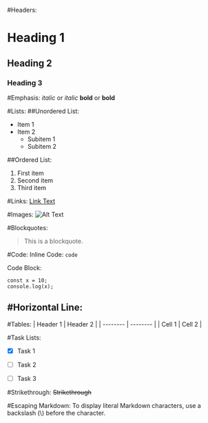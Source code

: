 #Headers:
# Heading 1
## Heading 2
### Heading 3

#Emphasis:
*italic* or _italic_
**bold** or __bold__

#Lists:
##Unordered List:
- Item 1
- Item 2
  - Subitem 1
  - Subitem 2


##Ordered List:
1. First item
2. Second item
3. Third item

#Links:
[Link Text](https://www.example.com)

#Images:
![Alt Text](image-url.jpg)


#Blockquotes:
> This is a blockquote.


#Code:
Inline Code: `code`

Code Block:
```
const x = 10;
console.log(x);
```

#Horizontal Line:
---

#Tables:
| Header 1 | Header 2 |
| -------- | -------- |
| Cell 1   | Cell 2   |

#Task Lists:
- [x] Task 1
- [ ] Task 2
- [ ] Task 3


#Strikethrough:
~~Strikethrough~~

#Escaping Markdown:
To display literal Markdown characters, use a backslash (\\) before the character.
